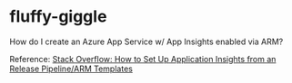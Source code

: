 # fluffy-giggle
How do I create an Azure App Service w/ App Insights enabled via ARM?

Reference: [Stack Overflow: How to Set Up Application Insights from an Release Pipeline/ARM Templates](https://stackoverflow.com/questions/54782042/how-to-set-up-application-insights-from-an-release-pipeline-arm-templates)